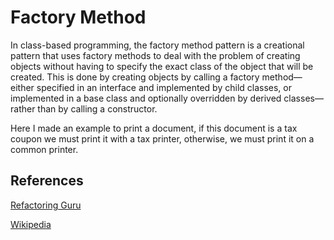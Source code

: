 # Factory Method

In class-based programming, the factory method pattern is a creational pattern that uses factory methods to deal with the problem of creating objects without having to specify the exact class of the object that will be created. This is done by creating objects by calling a factory method—either specified in an interface and implemented by child classes, or implemented in a base class and optionally overridden by derived classes—rather than by calling a constructor.

Here I made an example to print a document, if this document is a tax coupon we must print it with a tax printer, otherwise, we must print it on a common printer.

## References

[Refactoring Guru](https://refactoring.guru/design-patterns/factory-method)

[Wikipedia](https://en.wikipedia.org/wiki/Factory_method_pattern)
